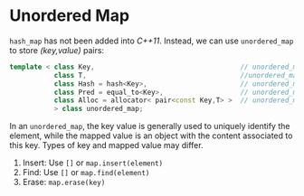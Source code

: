 # Unordered Map

`hash_map` has not been added into _C++11_. Instead, we can use `unordered_map` to store _(key,value)_ pairs:

```c++
template < class Key,                                    // unordered_map::key_type
           class T,                                      //unordered_map::mapped_type
           class Hash = hash<Key>,                       // unordered_map::hasher
           class Pred = equal_to<Key>,                   // unordered_map::key_equal
           class Alloc = allocator< pair<const Key,T> >  // unordered_map::allocator_type
           > class unordered_map;
```

In an `unordered_map`, the key value is generally used to uniquely identify the element, while the mapped value is an object with the content associated to this key. Types of key and mapped value may differ.

1. Insert: Use `[]` or `map.insert(element)`
2. Find: Use `[]` or `map.find(element)`
3. Erase: `map.erase(key)`
